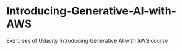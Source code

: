 # Introducing-Generative-AI-with-AWS
Exercises of Udacity Introducing Generative AI with AWS course
